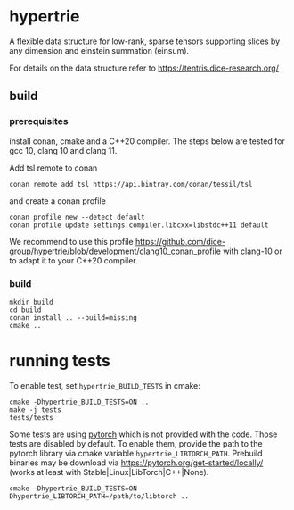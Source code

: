# hypertrie
A flexible data structure for low-rank, sparse tensors supporting slices by any dimension and einstein summation (einsum). 

For details on the data structure refer to https://tentris.dice-research.org/


## build
### prerequisites

install conan, cmake and a C++20 compiler. The steps below are tested for gcc 10, clang 10 and clang 11.

Add tsl remote to conan 
```shell script
conan remote add tsl https://api.bintray.com/conan/tessil/tsl
```
and create a conan profile
 ```shell script
conan profile new --detect default
conan profile update settings.compiler.libcxx=libstdc++11 default
 ```
We recommend to use this profile https://github.com/dice-group/hypertrie/blob/development/clang10_conan_profile with clang-10 or to adapt it to your C++20 compiler.

### build

```shell script
mkdir build
cd build
conan install .. --build=missing
cmake ..
```

# running tests
To enable test, set `hypertrie_BUILD_TESTS` in cmake:
```shell script
cmake -Dhypertrie_BUILD_TESTS=ON ..
make -j tests
tests/tests
```
Some tests are using [pytorch](https://github.com/pytorch/pytorch) which is not provided with the code.
Those tests are disabled by default. 
To enable them, provide the path to the pytorch library via cmake variable `hypertrie_LIBTORCH_PATH`.
Prebuild binaries may be download via https://pytorch.org/get-started/locally/ (works at least with Stable|Linux|LibTorch|C++|None).
```shell script
cmake -Dhypertrie_BUILD_TESTS=ON -Dhypertrie_LIBTORCH_PATH=/path/to/libtorch ..
```
